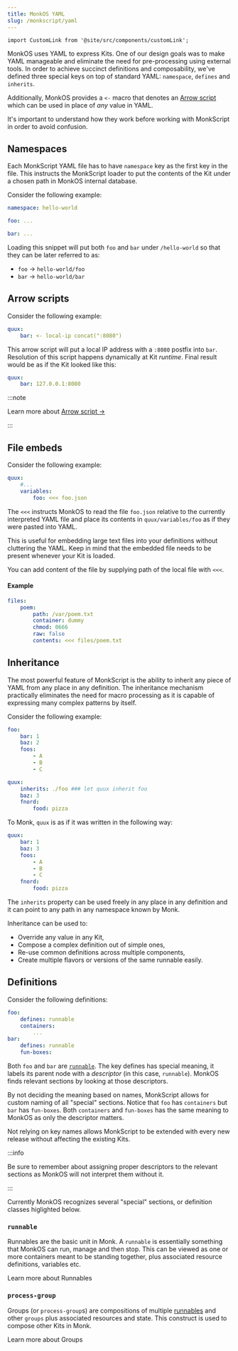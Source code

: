 ```yaml
---
title: MonkOS YAML
slug: /monkscript/yaml
---
```


```mdx-code-block
import CustomLink from '@site/src/components/customLink';
```

MonkOS uses YAML to express Kits. One of our design goals was to make YAML manageable and eliminate the need for pre-processing using external tools. In order to achieve succinct definitions and composability, we've defined three special keys on top of standard YAML: `namespace`, `defines` and `inherits`.

Additionally, MonkOS provides a `<-` macro that denotes an [Arrow script](./scripting) which can be used in place of _any_ value in YAML.

It's important to understand how they work before working with MonkScript in order to avoid confusion.

## Namespaces

Each MonkScript YAML file has to have `namespace` key as the first key in the file. This instructs the MonkScript loader to put the contents of the Kit under a chosen path in MonkOS internal database.

Consider the following example:

```yaml linenums="1"
namespace: hello-world

foo: ...

bar: ...
```

Loading this snippet will put both `foo` and `bar` under `/hello-world` so that they can be later referred to as:

-   `foo` &#8594;
    `hello-world/foo`
-   `bar` &#8594;
    `hello-world/bar`

## Arrow scripts

Consider the following example:

```yaml linenums="1"
quux:
    bar: <- local-ip concat(":8080")
```

This arrow script will put a local IP address with a `:8080` postfix into `bar`. Resolution of this script happens dynamically at Kit _runtime_. Final result would be as if the Kit looked like this:

```yaml linenums="1"
quux:
    bar: 127.0.0.1:8080
```

:::note

Learn more about [Arrow script &#8594;
](./scripting)

:::

## File embeds

Consider the following example:

```yaml linenums="1"
quux:
    #...
    variables: 
        foo: <<< foo.json 
```

The `<<<` instructs MonkOS to read the file `foo.json` relative to the currently interpreted YAML file and place its contents in `quux/variables/foo` as if they were pasted into YAML.

This is useful for embedding large text files into your definitions without cluttering the YAML. Keep in mind that the embedded file needs to be present whenever your Kit is loaded.

You can add content of the file by supplying path of the local file with `<<<`.

#### Example
```yaml linenums="1"
files:
    poem:
        path: /var/poem.txt
        container: dummy
        chmod: 0666
        raw: false
        contents: <<< files/poem.txt
```


## Inheritance

The most powerful feature of MonkScript is the ability to inherit any piece of YAML from any place in any definition. The inheritance mechanism practically eliminates the need for macro processing as it is capable of expressing many complex patterns by itself.

Consider the following example:

```yaml linenums="1"
foo:
    bar: 1
    baz: 2
    foos:
        - A
        - B
        - C

quux:
    inherits: ./foo ### let quux inherit foo
    baz: 3
    fnord:
        food: pizza
```

To Monk, `quux` is as if it was written in the following way:

```yaml linenums="1"
quux:
    bar: 1
    baz: 3
    foos:
        - A
        - B
        - C
    fnord:
        food: pizza
```

The `inherits` property can be used freely in any place in any definition and it can point to any path in any namespace known by Monk.

Inheritance can be used to:

-   Override any value in any Kit,
-   Compose a complex definition out of simple ones,
-   Re-use common definitions across multiple components,
-   Create multiple flavors or versions of the same runnable easily.

## Definitions

Consider the following definitions:

```yaml linenums="1"
foo:
    defines: runnable
    containers:
        ...
bar:
    defines: runnable
    fun-boxes:
```

Both `foo` and `bar` are [`runnable`](#runnable). The key defines has special meaning, it labels its parent node with a _descriptor_ (in this case, `runnable`). MonkOS finds relevant sections by looking at those descriptors.

By not deciding the meaning based on names, MonkScript allows for custom naming of all "special" sections. Notice that `foo` has `containers` but `bar` has `fun-boxes`. Both `containers` and `fun-boxes` has the same meaning to MonkOS as only the descriptor matters.

Not relying on key names allows MonkScript to be extended with every new release without affecting the existing Kits.

:::info

Be sure to remember about assigning proper descriptors to the relevant sections as MonkOS will not interpret them without it.

:::

Currently MonkOS recognizes several "special" sections, or definition classes higlighted below.

### `runnable`

Runnables are the basic unit in Monk. A `runnable` is essentially something that MonkOS can run, manage and then stop. This can be viewed as one or more containers meant to be standing together, plus associated resource definitions, variables etc.

<CustomLink to="./yaml/runnables">Learn more about Runnables</CustomLink>

### `process-group`

Groups (or `process-group`s) are compositions of multiple [runnables](#runnable) and other `groups` plus associated resources and state. This construct is used to compose other Kits in Monk.

<CustomLink to="./yaml/groups">Learn more about Groups</CustomLink>

